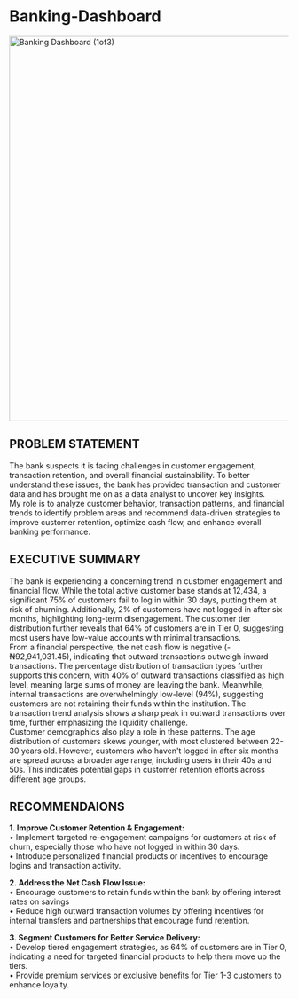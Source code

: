 # Banking-Dashboard

<img width="694" alt="Banking Dashboard (1of3)" src="https://github.com/user-attachments/assets/78646fa8-4efc-43ae-8939-30741475a5b3" />


## PROBLEM STATEMENT
The bank suspects it is facing challenges in customer engagement, transaction retention, and overall financial sustainability. To better understand these issues, the bank has provided transaction and customer data and has brought me on as a data analyst to uncover key insights. <br>
My role is to analyze customer behavior, transaction patterns, and financial trends to identify problem areas and recommend data-driven strategies to improve customer retention, optimize cash flow, and enhance overall banking performance.

## EXECUTIVE SUMMARY
The bank is experiencing a concerning trend in customer engagement and financial flow. While the total active customer base stands at 12,434, a significant 75% of customers fail to log in within 30 days, putting them at risk of churning. Additionally, 2% of customers have not logged in after six months, highlighting long-term disengagement. The customer tier distribution further reveals that 64% of customers are in Tier 0, suggesting most users have low-value accounts with minimal transactions.<br>
From a financial perspective, the net cash flow is negative (-₦92,941,031.45), indicating that outward transactions outweigh inward transactions. The percentage distribution of transaction types further supports this concern, with 40% of outward transactions classified as high level, meaning large sums of money are leaving the bank. Meanwhile, internal transactions are overwhelmingly low-level (94%), suggesting customers are not retaining their funds within the institution. The transaction trend analysis shows a sharp peak in outward transactions over time, further emphasizing the liquidity challenge. <br>
Customer demographics also play a role in these patterns. The age distribution of customers skews younger, with most clustered between 22-30 years old. However, customers who haven't logged in after six months are spread across a broader age range, including users in their 40s and 50s. This indicates potential gaps in customer retention efforts across different age groups.

## RECOMMENDAIONS
**1.	Improve Customer Retention & Engagement:** <br>
•	Implement targeted re-engagement campaigns for customers at risk of churn, especially those who have not logged in within 30 days. <br>
•	Introduce personalized financial products or incentives to encourage logins and transaction activity.<br>

**2.	Address the Net Cash Flow Issue:**<br>
•	Encourage customers to retain funds within the bank by offering interest rates on savings <br>
•	Reduce high outward transaction volumes by offering incentives for internal transfers and partnerships that encourage fund retention.<br>

**3.	Segment Customers for Better Service Delivery:**<br>
•	Develop tiered engagement strategies, as 64% of customers are in Tier 0, indicating a need for targeted financial products to help them move up the tiers.<br>
•	Provide premium services or exclusive benefits for Tier 1-3 customers to enhance loyalty.<br>

